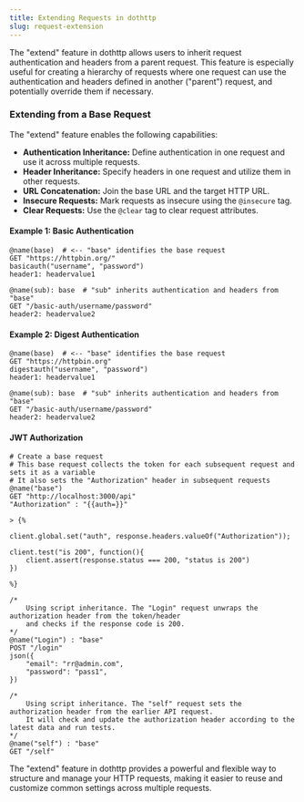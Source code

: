 ```yaml
---
title: Extending Requests in dothttp
slug: request-extension
---
```


The "extend" feature in dothttp allows users to inherit request authentication and headers from a parent request. This feature is especially useful for creating a hierarchy of requests where one request can use the authentication and headers defined in another ("parent") request, and potentially override them if necessary.

### Extending from a Base Request
The "extend" feature enables the following capabilities:

- **Authentication Inheritance:** Define authentication in one request and use it across multiple requests.
- **Header Inheritance:** Specify headers in one request and utilize them in other requests.
- **URL Concatenation:** Join the base URL and the target HTTP URL.
- **Insecure Requests:** Mark requests as insecure using the `@insecure` tag.
- **Clear Requests:** Use the `@clear` tag to clear request attributes.
<!-- - **Script Inclusion:** Easily incorporate scripts to run default tests. -->

#### Example 1: Basic Authentication
```http
@name(base)  # <-- "base" identifies the base request
GET "https://httpbin.org/"
basicauth("username", "password")
header1: headervalue1

@name(sub): base  # "sub" inherits authentication and headers from "base"
GET "/basic-auth/username/password"
header2: headervalue2
```

#### Example 2: Digest Authentication
```http
@name(base)  # <-- "base" identifies the base request
GET "https://httpbin.org"
digestauth("username", "password")
header1: headervalue1

@name(sub): base  # "sub" inherits authentication and headers from "base"
GET "/basic-auth/username/password"
header2: headervalue2
```

#### JWT Authorization
```http
# Create a base request
# This base request collects the token for each subsequent request and sets it as a variable
# It also sets the "Authorization" header in subsequent requests
@name("base")
GET "http://localhost:3000/api"
"Authorization" : "{{auth=}}"

> {%

client.global.set("auth", response.headers.valueOf("Authorization"));

client.test("is 200", function(){
    client.assert(response.status === 200, "status is 200")
})

%}

/*
    Using script inheritance. The "Login" request unwraps the authorization header from the token/header
    and checks if the response code is 200.
*/
@name("Login") : "base"
POST "/login"
json({
	"email": "rr@admin.com",
	"password": "pass1",
})

/*
    Using script inheritance. The "self" request sets the authorization header from the earlier API request.
    It will check and update the authorization header according to the latest data and run tests.
*/
@name("self") : "base"
GET "/self"
```

The "extend" feature in dothttp provides a powerful and flexible way to structure and manage your HTTP requests, making it easier to reuse and customize common settings across multiple requests.